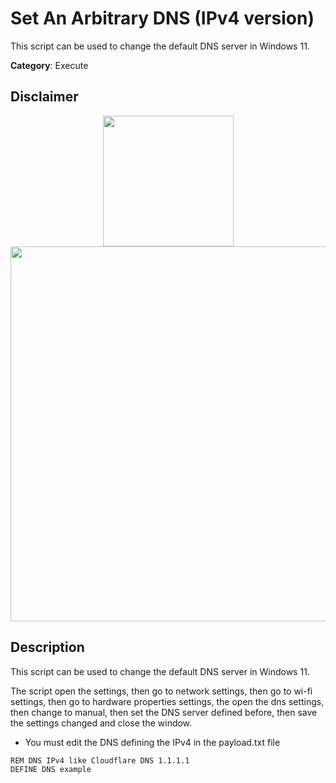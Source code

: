 # Set An Arbitrary DNS (IPv4 version)

This script can be used to change the default DNS server in Windows 11.

**Category**: Execute

## Disclaimer

<div align=center>

<img src="https://github.com/aleff-github/my-flipper-shits/blob/main/img/gif/flipper_zero%20(15).gif?raw=true" width="209" /><br><img src="https://github.com/aleff-github/my-flipper-shits/blob/main/img/DISCLAIMER.png?raw=true" width="600" />

</div>

## Description

This script can be used to change the default DNS server in Windows 11.

The script open the settings, then go to network settings, then go to wi-fi settings, then go to hardware properties settings, the open the dns settings, then change to manual, then set the DNS server defined before, then save the settings changed and close the window.

- You must edit the DNS defining the IPv4 in the payload.txt file

```DuckyScript
REM DNS IPv4 like Cloudflare DNS 1.1.1.1
DEFINE DNS example
```